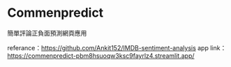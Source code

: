 # Commenpredict

簡單評論正負面預測網頁應用

referance：https://github.com/Ankit152/IMDB-sentiment-analysis
app link：https://commenpredict-pbm8hsuoqw3ksc9fayrlz4.streamlit.app/
